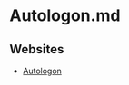 # Autologon.md

## Websites

* [Autologon](https://learn.microsoft.com/en-us/sysinternals/downloads/autologon)
